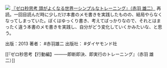 [![](https://images-fe.ssl-images-amazon.com/images/I/41mFGNSxZvL._SL160_.jpg)](http://www.amazon.co.jp/exec/obidos/ASIN/447802099X/choiyaki81-22/ref=nosim)
[『ゼロ秒思考 頭がよくなる世界一シンプルなトレーニング』（赤羽 雄二）](http://www.amazon.co.jp/exec/obidos/ASIN/447802099X/choiyaki81-22/ref=nosim)
再読。一回目読んだ時に少しだけ本書のメモ書きを実践したものの、結局やらなくなってしまっていた。ぼくはゆっくり書き、考えてばっかりなので、それとはまったく違う本書のメモ書きを実践し、自分がどう変化していくかみたいな、と思う。

出版：2013
著者： #赤羽雄二
出版社： #ダイヤモンド社

[[『ゼロ秒思考【行動編】―――即断即決、即実行のトレーニング』（赤羽 雄二）]]